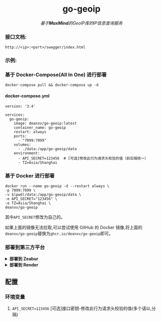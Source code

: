 <div align="center">

# go-geoip

_基于**MaxMind**的GeoIP库的IP信息查询服务_

</div>

### 接口文档:

`http://<ip>:<port>/swagger/index.html`


### 示例:

### 基于 Docker-Compose(All In One) 进行部署

```shell
docker-compose pull && docker-compose up -d
```

#### docker-compose.yml

```docker
version: '3.4'

services:
  go-geoip:
    image: deanxv/go-geoip:latest
    container_name: go-geoip
    restart: always
    ports:
      - "7099:7099"
    volumes:
      - ./data:/app/go-geoip/data
    environment:
      - API_SECRET=123456  # [可选]修改此行为请求头校验的值（前后端统一）
      - TZ=Asia/Shanghai
```

### 基于 Docker 进行部署

```docker
docker run --name go-geoip -d --restart always \
-p 7099:7099 \
-v $(pwd)/data:/app/go-geoip/data \
-e API_SECRET="123456" \
-e TZ=Asia/Shanghai \
deanxv/go-geoip
```

其中`API_SECRET`修改为自己的。

如果上面的镜像无法拉取,可以尝试使用 GitHub 的 Docker 镜像,将上面的`deanxv/go-geoip`替换为`ghcr.io/deanxv/go-geoip`即可。

### 部署到第三方平台

<details>
<summary><strong>部署到 Zeabur</strong></summary>
<div>

> Zeabur 的服务器在国外,自动解决了网络的问题,同时免费的额度也足够个人使用

点击一键部署:


**一键部署后 `API_SECRET`变量也需要替换！**

或手动部署:

1. 首先 **fork** 一份代码。
2. 进入 [Zeabur](https://zeabur.com?referralCode=deanxv),使用github登录,进入控制台。
3. 在 Service -> Add Service,选择 Git（第一次使用需要先授权）,选择你 fork 的仓库。
4. Deploy 会自动开始,先取消。
5. 添加环境变量

   `API_SECRET:123456` [可选]接口密钥-修改此行为请求头校验的值(多个请以,分隔)

保存。

6. 选择 Redeploy。

</div>


</details>

<details>
<summary><strong>部署到 Render</strong></summary>
<div>

> Render 提供免费额度,绑卡后可以进一步提升额度

Render 可以直接部署 docker 镜像,不需要 fork 仓库：[Render](https://dashboard.render.com)

</div>
</details>

## 配置

### 环境变量

1. `API_SECRET=123456`  [可选]接口密钥-修改此行为请求头校验的值(多个请以,分隔)